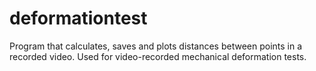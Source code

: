 # deformationtest
Program that calculates, saves and plots distances between points in a recorded video. Used for video-recorded mechanical deformation tests.
